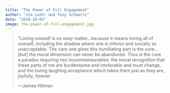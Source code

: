 ```yaml
---
title: "The Power of Full Engagement"
author: "Jim Loehr and Tony Schwartz"
date: "2018-10-03"
image: the-power-of-full-engagement.jpg
---
```


> “Loving oneself is no easy matter…because it means loving all of oneself, including the shadow where one is inferior and socially so unacceptable. The care one gives this humiliating part is the cure…\[but\] the moral dimension can never be abandoned. Thus is the cure a paradox requiring two incommensurables: the moral recognition that these parts of me are burdensome and intolerable and must change, and the loving laughing acceptance which takes them just as they are, joyfully, forever.
>
> —James Hillman
